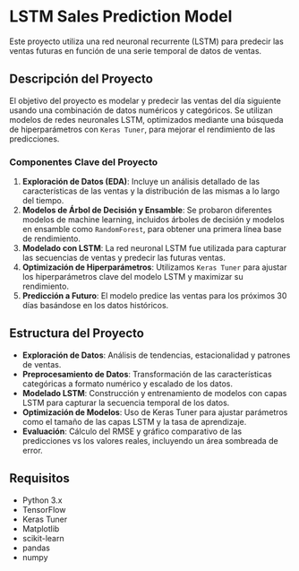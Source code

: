 # LSTM Sales Prediction Model

Este proyecto utiliza una red neuronal recurrente (LSTM) para predecir las ventas futuras en función de una serie temporal de datos de ventas. 

## Descripción del Proyecto

El objetivo del proyecto es modelar y predecir las ventas del día siguiente usando una combinación de datos numéricos y categóricos. Se utilizan modelos de redes neuronales LSTM, optimizados mediante una búsqueda de hiperparámetros con `Keras Tuner`, para mejorar el rendimiento de las predicciones.

### Componentes Clave del Proyecto

1. **Exploración de Datos (EDA)**: Incluye un análisis detallado de las características de las ventas y la distribución de las mismas a lo largo del tiempo.
2. **Modelos de Árbol de Decisión y Ensamble**: Se probaron diferentes modelos de machine learning, incluidos árboles de decisión y modelos en ensamble como `RandomForest`, para obtener una primera línea base de rendimiento.
3. **Modelado con LSTM**: La red neuronal LSTM fue utilizada para capturar las secuencias de ventas y predecir las futuras ventas.
4. **Optimización de Hiperparámetros**: Utilizamos `Keras Tuner` para ajustar los hiperparámetros clave del modelo LSTM y maximizar su rendimiento.
5. **Predicción a Futuro**: El modelo predice las ventas para los próximos 30 días basándose en los datos históricos.

## Estructura del Proyecto

- **Exploración de Datos**: Análisis de tendencias, estacionalidad y patrones de ventas.
- **Preprocesamiento de Datos**: Transformación de las características categóricas a formato numérico y escalado de los datos.
- **Modelado LSTM**: Construcción y entrenamiento de modelos con capas LSTM para capturar la secuencia temporal de los datos.
- **Optimización de Modelos**: Uso de Keras Tuner para ajustar parámetros como el tamaño de las capas LSTM y la tasa de aprendizaje.
- **Evaluación**: Cálculo del RMSE y gráfico comparativo de las predicciones vs los valores reales, incluyendo un área sombreada de error.

## Requisitos

- Python 3.x
- TensorFlow
- Keras Tuner
- Matplotlib
- scikit-learn
- pandas
- numpy
